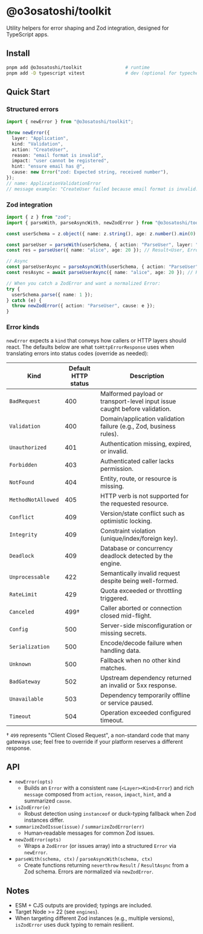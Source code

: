 # @o3osatoshi/toolkit

Utility helpers for error shaping and Zod integration, designed for TypeScript apps.

## Install

```bash
pnpm add @o3osatoshi/toolkit                # runtime
pnpm add -D typescript vitest               # dev (optional for typecheck/tests)
```

## Quick Start

### Structured errors

```ts
import { newError } from "@o3osatoshi/toolkit";

throw newError({
  layer: "Application",
  kind: "Validation",
  action: "CreateUser",
  reason: "email format is invalid",
  impact: "user cannot be registered",
  hint: "ensure email has @",
  cause: new Error("zod: Expected string, received number"),
});
// name: ApplicationValidationError
// message example: "CreateUser failed because email format is invalid. Impact: user cannot be registered. Hint: ensure email has @. Cause: zod: Expected string, received number."
```

### Zod integration

```ts
import { z } from "zod";
import { parseWith, parseAsyncWith, newZodError } from "@o3osatoshi/toolkit";

const userSchema = z.object({ name: z.string(), age: z.number().min(0) });

const parseUser = parseWith(userSchema, { action: "ParseUser", layer: "UI" });
const res = parseUser({ name: "alice", age: 20 }); // Result<User, Error>

// Async
const parseUserAsync = parseAsyncWith(userSchema, { action: "ParseUser", layer: "UI" });
const resAsync = await parseUserAsync({ name: "alice", age: 20 }); // ResultAsync<User, Error>

// When you catch a ZodError and want a normalized Error:
try {
  userSchema.parse({ name: 1 });
} catch (e) {
  throw newZodError({ action: "ParseUser", cause: e });
}
```

### Error kinds

`newError` expects a `kind` that conveys how callers or HTTP layers should react. The defaults below are what `toHttpErrorResponse` uses when translating errors into status codes (override as needed):

| Kind             | Default HTTP status | Description |
| ---------------- | ------------------- | ----------- |
| `BadRequest`     | 400                 | Malformed payload or transport-level input issue caught before validation. |
| `Validation`     | 400                 | Domain/application validation failure (e.g., Zod, business rules). |
| `Unauthorized`   | 401                 | Authentication missing, expired, or invalid. |
| `Forbidden`      | 403                 | Authenticated caller lacks permission. |
| `NotFound`       | 404                 | Entity, route, or resource is missing. |
| `MethodNotAllowed` | 405               | HTTP verb is not supported for the requested resource. |
| `Conflict`       | 409                 | Version/state conflict such as optimistic locking. |
| `Integrity`      | 409                 | Constraint violation (unique/index/foreign key). |
| `Deadlock`       | 409                 | Database or concurrency deadlock detected by the engine. |
| `Unprocessable`  | 422                 | Semantically invalid request despite being well-formed. |
| `RateLimit`      | 429                 | Quota exceeded or throttling triggered. |
| `Canceled`       | 499†                | Caller aborted or connection closed mid-flight. |
| `Config`         | 500                 | Server-side misconfiguration or missing secrets. |
| `Serialization`  | 500                 | Encode/decode failure when handling data. |
| `Unknown`        | 500                 | Fallback when no other kind matches. |
| `BadGateway`     | 502                 | Upstream dependency returned an invalid or 5xx response. |
| `Unavailable`    | 503                 | Dependency temporarily offline or service paused. |
| `Timeout`        | 504                 | Operation exceeded configured timeout. |

† `499` represents "Client Closed Request", a non-standard code that many gateways use; feel free to override if your platform reserves a different response.

## API

- `newError(opts)`
  - Builds an `Error` with a consistent `name` (`<Layer><Kind>Error`) and rich `message` composed from `action`, `reason`, `impact`, `hint`, and a summarized `cause`.
- `isZodError(e)`
  - Robust detection using `instanceof` or duck-typing fallback when Zod instances differ.
- `summarizeZodIssue(issue)` / `summarizeZodError(err)`
  - Human‑readable messages for common Zod issues.
- `newZodError(opts)`
  - Wraps a `ZodError` (or issues array) into a structured `Error` via `newError`.
- `parseWith(schema, ctx)` / `parseAsyncWith(schema, ctx)`
  - Create functions returning `neverthrow` `Result` / `ResultAsync` from a Zod schema. Errors are normalized via `newZodError`.

## Notes

- ESM + CJS outputs are provided; typings are included.
- Target Node >= 22 (see `engines`).
- When targeting different Zod instances (e.g., multiple versions), `isZodError` uses duck typing to remain resilient.
